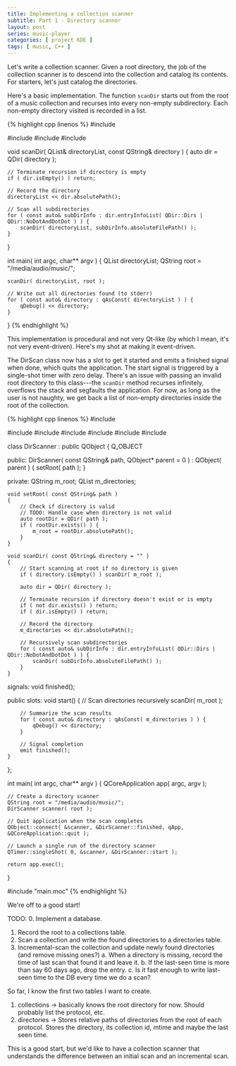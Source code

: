 ```yaml
---
title: Implementing a collection scanner
subtitle: Part 1 - Directory scanner
layout: post
series: music-player
categories: [ project KDE ]
tags: [ music, C++ ]
---
```


Let's write a collection scanner.
Given a root directory, the job of the collection scanner is to descend into the collection and catalog its contents.
For starters, let's just catalog the directories.

Here's a basic implementation.
The function `scanDir` starts out from the root of a music collection and recurses into every non-empty subdirectory.
Each non-empty directory visited is recorded in a list.

{% highlight cpp linenos %}
#include <QDebug>

#include <QDir>
#include <QList>
#include <QString>

void scanDir( QList<QString>& directoryList, const QString& directory )
{
    auto dir = QDir( directory );

    // Terminate recursion if directory is empty
    if ( dir.isEmpty() ) return;

    // Record the directory
    directoryList << dir.absolutePath();

    // Scan all subdirectories
    for ( const auto& subDirInfo : dir.entryInfoList( QDir::Dirs | QDir::NoDotAndDotDot ) ) {
        scanDir( directoryList, subDirInfo.absoluteFilePath() );
    }
}


int main( int argc, char** argv )
{
    QList<QString> directoryList;
    QString root = "/media/audio/music/";

    scanDir( directoryList, root );

    // Write out all directories found (to stderr)
    for ( const auto& directory : qAsConst( directoryList ) ) {
        qDebug() << directory;
    }
}
{% endhighlight %}

This implementation is procedural and not very Qt-like (by which I mean, it's not very event-driven).
Here's my shot at making it event-driven.

The DirScan class now has a slot to get it started and emits a finished signal when done, which quits the application.
The start signal is triggered by a single-shot timer with zero delay.
There's an issue with passing an invalid root directory to this class---the `scanDir` method recurses infinitely, overflows the stack and segfaults the application.
For now, as long as the user is not naughty, we get back a list of non-empty directories inside the root of the collection.

{% highlight cpp linenos %}
#include <QDebug>

#include <QCoreApplication>
#include <QDir>
#include <QList>
#include <QObject>
#include <QString>
#include <QTimer>

class DirScanner : public QObject
{
    Q_OBJECT

public:
    DirScanner( const QString& path, QObject* parent = 0 ) : QObject( parent )
    {
        setRoot( path );
    }

private:
    QString m_root;
    QList<QString> m_directories;

    void setRoot( const QString& path )
    {
        // Check if directory is valid
        // TODO: Handle case when directory is not valid
        auto rootDir = QDir( path );
        if ( rootDir.exists() ) {
            m_root = rootDir.absolutePath();
        }
    }

    void scanDir( const QString& directory = "" )
    {
        // Start scanning at root if no directory is given
        if ( directory.isEmpty() ) scanDir( m_root );

        auto dir = QDir( directory );

        // Terminate recursion if directory doesn't exist or is empty
        if ( not dir.exists() ) return;
        if ( dir.isEmpty() ) return;

        // Record the directory
        m_directories << dir.absolutePath();

        // Recursively scan subdirectories
        for ( const auto& subDirInfo : dir.entryInfoList( QDir::Dirs | QDir::NoDotAndDotDot ) ) {
            scanDir( subDirInfo.absoluteFilePath() );
        }
    }

signals:
    void finished();

public slots:
    void start()
    {
        // Scan directories recursively
        scanDir( m_root );

        // Summarize the scan results
        for ( const auto& directory : qAsConst( m_directories ) ) {
            qDebug() << directory;
        }

        // Signal completion
        emit finished();
    }
};

int main( int argc, char** argv )
{
    QCoreApplication app( argc, argv );

    // Create a directory scanner
    QString root = "/media/audio/music/";
    DirScanner scanner( root );

    // Quit application when the scan completes
    QObject::connect( &scanner, &DirScanner::finished, qApp, &QCoreApplication::quit );

    // Launch a single run of the directory scanner
    QTimer::singleShot( 0, &scanner, &DirScanner::start );

    return app.exec();
}

#include "main.moc"
{% endhighlight %}

We're off to a good start!

TODO:
0. Implement a database.
1. Record the root to a collections table.
2. Scan a collection and write the found directories to a directories table.
3. Incremental-scan the collection and update newly found directories (and remove missing ones?)
    a. When a directory is missing, record the time of last scan that found it and leave it.
    b. If the last-seen time is more than say 60 days ago, drop the entry.
    c. Is it fast enough to write last-seen time to the DB every time we do a scan?

So far, I know the first two tables I want to create.
1. collections -> basically knows the root directory for now. Should probably list the protocol, etc.
2. directories -> Stores relative paths of directories from the root of each protocol. Stores the directory, its collection id, mtime and maybe the last seen time.

This is a good start, but we'd like to have a collection scanner that understands the difference between an initial scan and an incremental scan.

